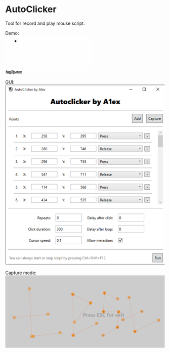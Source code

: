 # AutoClicker
Tool for record and play mouse script.

Demo:
</br>
![alt tag](https://raw.githubusercontent.com/DrA1ex/AutoClicker/master/pics/demo.gif)

GUI:
</br>
![alt tag](https://raw.githubusercontent.com/DrA1ex/AutoClicker/master/pics/gui.png)

Capture mode:
</br>
![alt tag](https://raw.githubusercontent.com/DrA1ex/AutoClicker/master/pics/capture.png)
